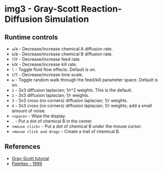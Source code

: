 # img3 - Gray-Scott Reaction-Diffusion Simulation

## Runtime controls
* `a`/`A` - Decrease/increase chemical A diffusion rate.
* `b`/`B` - Decrease/increase chemical B diffusion rate.
* `f`/`F` - Decrease/increase feed rate.
* `k`/`K` - Decrease/increase kill rate.
* `l` - Toggle fluid flow effects.  Default is on.
* `t`/`T` - Decrease/increase time scale.
* `w` - Toggle random walk through the feed/kill parameter space.  Default is on.
* `1` - 3x3 diffusion laplacian; 1/r^2 weights.  This is the default.
* `2` - 3x3 diffusion laplacian; 1/r weights.
* `3` - 3x3 cross (no corners) diffusion laplacian; 1/r weights.
* `4` - 3x3 cross (no corners) diffusion laplacian; 1/r weights; add a small amount of noise.
* `<space>` - Wipe the display.
* `.` - Put a dot of chemical B in the center.
* `<mouse click>` - Put a dot of chemical B under the mouse cursor.
* `<mouse click and drag>` - Create a trail of chemical B.

## References
* [Gray-Scott tutorial](https://www.karlsims.com/rd.html)
* [Palettes - 1999](https://iquilezles.org/www/articles/palettes/palettes.htm)
